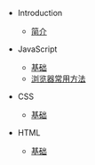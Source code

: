 * Introduction

  * [简介](README.md)
* JavaScript

  - [基础](/javascript/base.md)
  - [浏览器常用方法](/javascript/browser.md)
* CSS

  - [基础](/css/base.md)

* HTML
  - [基础](/html/base.md)

